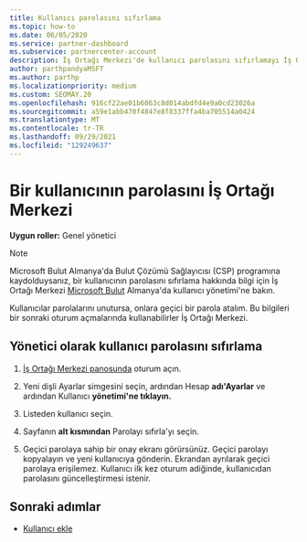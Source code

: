 ```yaml
---
title: Kullanıcı parolasını sıfırlama
ms.topic: how-to
ms.date: 06/05/2020
ms.service: partner-dashboard
ms.subservice: partnercenter-account
description: İş Ortağı Merkezi'de kullanıcı parolasını sıfırlamayı İş Ortağı Merkezi. Kullanıcılar, bir sonraki oturum açma adımda geçici bir parola İş Ortağı Merkezi.
author: parthpandyaMSFT
ms.author: parthp
ms.localizationpriority: medium
ms.custom: SEOMAY.20
ms.openlocfilehash: 916cf22ae01b6063c8d014abdfd4e9a0cd23026a
ms.sourcegitcommit: a59e1abb470f4847e8f8337ffa4ba705514a0424
ms.translationtype: MT
ms.contentlocale: tr-TR
ms.lasthandoff: 09/29/2021
ms.locfileid: "129249637"
---
```

# <a name="reset-a-users-password-in-partner-center"></a>Bir kullanıcının parolasını İş Ortağı Merkezi

**Uygun roller:** Genel yönetici

> [!NOTE]  
> Microsoft Bulut Almanya'da Bulut Çözümü Sağlayıcısı (CSP) programına kaydolduysanız, bir kullanıcının parolasını sıfırlama hakkında bilgi için İş Ortağı Merkezi [Microsoft Bulut](user-management-in-partner-center-for-microsoft-cloud-germany.md) Almanya'da kullanıcı yönetimi'ne bakın.

Kullanıcılar parolalarını unutursa, onlara geçici bir parola atalım. Bu bilgileri bir sonraki oturum açmalarında kullanabilirler İş Ortağı Merkezi.

## <a name="reset-a-user-password-as-an-admin"></a>Yönetici olarak kullanıcı parolasını sıfırlama

1. [İş Ortağı Merkezi panosunda](https://partner.microsoft.com/dashboard) oturum açın.

2. Yeni dişli Ayarlar simgesini seçin, ardından Hesap **adı'Ayarlar** ve ardından Kullanıcı **yönetimi'ne tıklayın.**

3. Listeden kullanıcı seçin.

4. Sayfanın **alt kısmından** Parolayı sıfırla'yı seçin.

5. Geçici parolaya sahip bir onay ekranı görürsünüz. Geçici parolayı kopyalayın ve yeni kullanıcıya gönderin. Ekrandan ayrılarak geçici parolaya erişilemez. Kullanıcı ilk kez oturum adiğinde, kullanıcıdan parolasını güncelleştirmesi istenir.

## <a name="next-steps"></a>Sonraki adımlar

- [Kullanıcı ekle](create-user-accounts-and-set-permissions.md)
